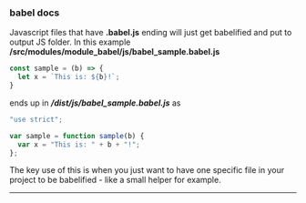 ### babel docs

Javascript files that have **.babel.js** ending will just get babelified and put to output JS folder. In this example **/src/modules/module_babel/js/babel_sample.babel.js** 
```javascript
const sample = (b) => {
  let x = `This is: ${b}!`;
}
```
ends up in ***/dist/js/babel_sample.babel.js*** as
```javascript
"use strict";

var sample = function sample(b) {
  var x = "This is: " + b + "!";
};
```
The key use of this is when you just want to have one specific file in your project to be babelified - like a small helper for example.

---
